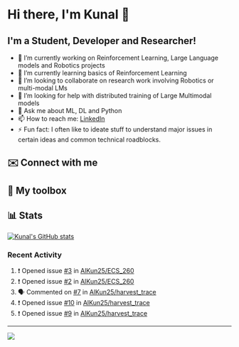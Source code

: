 # Hi there, I'm Kunal 👋

<!--
**AlKun25/AlKun25** is a ✨ _special_ ✨ repository because its `README.md` (this file) appears on your GitHub profile.-->

## I'm a Student, Developer and Researcher!

- 🔭 I’m currently working on Reinforcement Learning, Large Language models and Robotics projects
- 🌱 I’m currently learning basics of Reinforcement Learning
- 👯 I’m looking to collaborate on research work involving Robotics or multi-modal LMs
- 🤔 I’m looking for help with distributed training of Large Multimodal models
- 💬 Ask me about ML, DL and Python
- 📫 How to reach me: [LinkedIn](https://www.linkedin.com/in/kunalmundada/)
- ⚡ Fun fact: I often like to ideate stuff to understand major issues in certain ideas and common technical roadblocks.

## ✉️ Connect with me



## 🧰 My toolbox


## 📊 Stats
[![Kunal's GitHub stats](https://github-readme-stats.vercel.app/api?username=AlKun25&theme=radical&count_private=true&show_icons=true&rank_icon=github)](https://github.com/anuraghazra/github-readme-stats)


### Recent Activity
<!--START_SECTION:activity-->
1. ❗ Opened issue [#3](https://github.com/AlKun25/ECS_260/issues/3) in [AlKun25/ECS_260](https://github.com/AlKun25/ECS_260)
2. ❗ Opened issue [#2](https://github.com/AlKun25/ECS_260/issues/2) in [AlKun25/ECS_260](https://github.com/AlKun25/ECS_260)
3. 🗣 Commented on [#7](https://github.com/AlKun25/harvest_trace/issues/7#issuecomment-1922057196) in [AlKun25/harvest_trace](https://github.com/AlKun25/harvest_trace)
4. ❗ Opened issue [#10](https://github.com/AlKun25/harvest_trace/issues/10) in [AlKun25/harvest_trace](https://github.com/AlKun25/harvest_trace)
5. ❗ Opened issue [#9](https://github.com/AlKun25/harvest_trace/issues/9) in [AlKun25/harvest_trace](https://github.com/AlKun25/harvest_trace)
<!--END_SECTION:activity-->


---


![](https://komarev.com/ghpvc/?username=AlKun25&style=plastic&color=blue)
